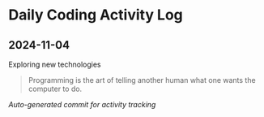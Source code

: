 # Daily Coding Activity Log

## 2024-11-04

Exploring new technologies

> Programming is the art of telling another human what one wants the computer to do.

*Auto-generated commit for activity tracking*
